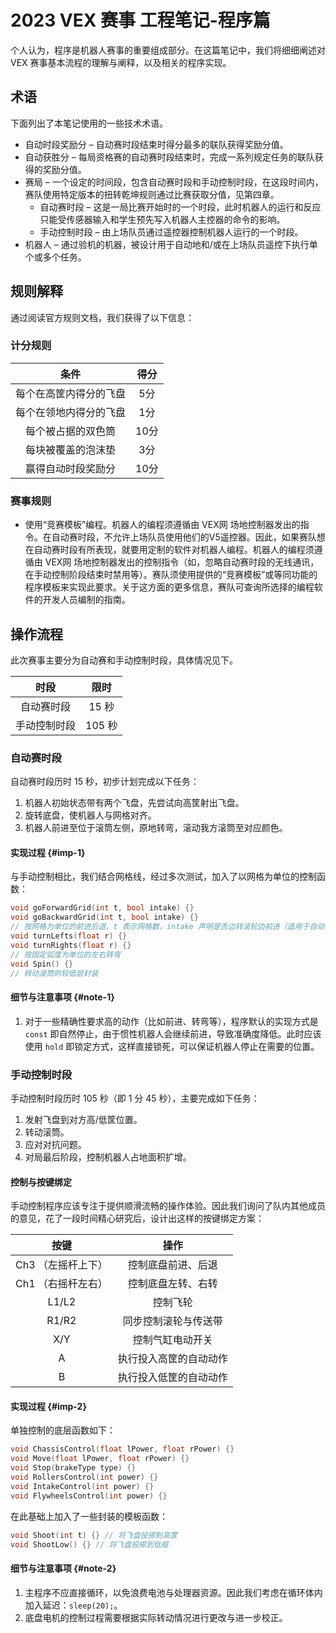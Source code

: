 # 2023 VEX 赛事 工程笔记-程序篇

个人认为，程序是机器人赛事的重要组成部分。在这篇笔记中，我们将细细阐述对 VEX 赛事基本流程的理解与阐释，以及相关的程序实现。

## 术语

下面列出了本笔记使用的一些技术术语。

- 自动时段奖励分 – 自动赛时段结束时得分最多的联队获得奖励分值。
- 自动获胜分 – 每局资格赛的自动赛时段结束时，完成一系列规定任务的联队获得的奖励分值。
- 赛局 – 一个设定的时间段，包含自动赛时段和手动控制时段，在这段时间内，赛队使用特定版本的扭转乾坤规则通过比赛获取分值，见第四章。
  - 自动赛时段 – 这是一局比赛开始时的一个时段，此时机器人的运行和反应只能受传感器输入和学生预先写入机器人主控器的命令的影响。
  - 手动控制时段 – 由上场队员通过遥控器控制机器人运行的一个时段。
- 机器人 – 通过验机的机器，被设计用于自动地和/或在上场队员遥控下执行单个或多个任务。

## 规则解释

通过阅读官方规则文档，我们获得了以下信息：

### 计分规则

| 条件 | 得分 |
| :-: | :-: |
| 每个在高筐内得分的飞盘 | 5分 |
| 每个在领地内得分的飞盘 | 1分 |
| 每个被占据的双色筒 | 10分 |
| 每块被覆盖的泡沫垫 | 3分 |
| 赢得自动时段奖励分 | 10分 |

### 赛事规则

- 使用“竞赛模板”编程。机器人的编程须遵循由 VEX网 场地控制器发出的指令。在自动赛时段，不允许上场队员使用他们的V5遥控器。因此，如果赛队想在自动赛时段有所表现，就要用定制的软件对机器人编程。机器人的编程须遵循由 VEX网 场地控制器发出的控制指令（如，忽略自动赛时段的无线通讯，在手动控制阶段结束时禁用等）。赛队须使用提供的“竞赛模板”或等同功能的程序模板来实现此要求。关于这方面的更多信息，赛队可查询所选择的编程软件的开发人员编制的指南。

## 操作流程

此次赛事主要分为自动赛和手动控制时段，具体情况见下。

| 时段 | 限时 |
| :-: | :-: |
| 自动赛时段 | 15 秒 |
| 手动控制时段 | 105 秒 |

### 自动赛时段

自动赛时段历时 15 秒，初步计划完成以下任务：

1. 机器人初始状态带有两个飞盘，先尝试向高筐射出飞盘。
2. 旋转底盘，使机器人与网格对齐。
3. 机器人前进至位于滚筒左侧，原地转弯，滚动我方滚筒至对应颜色。

#### 实现过程 {#imp-1}

与手动控制相比，我们结合网格线，经过多次测试，加入了以网格为单位的控制函数：

```cpp
void goForwardGrid(int t, bool intake) {}
void goBackwardGrid(int t, bool intake) {}
// 按网格为单位的前进后退，t 表示网格数，intake 声明是否边转滚轮边前进（适用于自动转滚筒）
void turnLefts(float r) {}
void turnRights(float r) {}
// 按固定弧度为单位的左右转弯
void Spin() {}
// 转动滚筒的较低层封装
```

#### 细节与注意事项 {#note-1}

1. 对于一些精确性要求高的动作（比如前进、转弯等），程序默认的实现方式是 `const` 即自然停止，由于惯性机器人会继续前进，导致准确度降低。此时应该使用 `hold` 即锁定方式，这样直接锁死，可以保证机器人停止在需要的位置。

### 手动控制时段

手动控制时段历时 105 秒（即 1 分 45 秒），主要完成如下任务：

1. 发射飞盘到对方高/低筐位置。
2. 转动滚筒。
3. 应对对抗问题。
4. 对局最后阶段，控制机器人占地面积扩增。

#### 控制与按键绑定

手动控制程序应该专注于提供顺滑流畅的操作体验。因此我们询问了队内其他成员的意见，花了一段时间精心研究后，设计出这样的按键绑定方案：

| 按键 | 操作 |
| :-: | :-: |
| Ch3 （左摇杆上下） | 控制底盘前进、后退 |
| Ch1 （右摇杆左右） | 控制底盘左转、右转 |
| L1/L2 | 控制飞轮 |
| R1/R2 | 同步控制滚轮与传送带 |
| X/Y | 控制气缸电动开关 |
| A | 执行投入高筐的自动动作 |
| B | 执行投入低筐的自动动作 |

#### 实现过程 {#imp-2}

单独控制的底层函数如下：

```cpp
void ChassisControl(float lPower, float rPower) {}
void Move(float lPower, float rPower) {}
void Stop(brakeType type) {}
void RollersControl(int power) {}
void IntakeControl(int power) {}
void FlywheelsControl(int power) {}
```

在此基础上加入了一些封装的模板函数：

```cpp
void Shoot(int t) {} // 将飞盘投掷到高筐
void ShootLow() {} // 将飞盘投掷到低框
```

#### 细节与注意事项 {#note-2}

1. 主程序不应直接循环，以免浪费电池与处理器资源。因此我们考虑在循环体内加入延迟：`sleep(20);`。
2. 底盘电机的控制过程需要根据实际转动情况进行更改与进一步校正。
